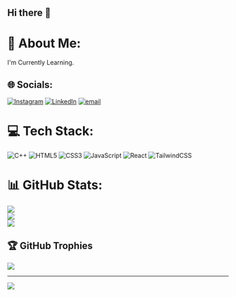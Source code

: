## Hi there 👋

# 💫 About Me:
I'm Currently Learning.


## 🌐 Socials:
[![Instagram](https://img.shields.io/badge/Instagram-%23E4405F.svg?logo=Instagram&logoColor=white)](https://instagram.com/shivam_ugale_01) [![LinkedIn](https://img.shields.io/badge/LinkedIn-%230077B5.svg?logo=linkedin&logoColor=white)](https://linkedin.com/in/linkedin.com/in/shivam-ugale-684792244) [![email](https://img.shields.io/badge/Email-D14836?logo=gmail&logoColor=white)](mailto:ugaleshivam73@gmail.com) 

# 💻 Tech Stack:
![C++](https://img.shields.io/badge/c++-%2300599C.svg?style=for-the-badge&logo=c%2B%2B&logoColor=white) ![HTML5](https://img.shields.io/badge/html5-%23E34F26.svg?style=for-the-badge&logo=html5&logoColor=white) ![CSS3](https://img.shields.io/badge/css3-%231572B6.svg?style=for-the-badge&logo=css3&logoColor=white) ![JavaScript](https://img.shields.io/badge/javascript-%23323330.svg?style=for-the-badge&logo=javascript&logoColor=%23F7DF1E) ![React](https://img.shields.io/badge/react-%2320232a.svg?style=for-the-badge&logo=react&logoColor=%2361DAFB) ![TailwindCSS](https://img.shields.io/badge/tailwindcss-%2338B2AC.svg?style=for-the-badge&logo=tailwind-css&logoColor=white)
# 📊 GitHub Stats:
![](https://github-readme-stats.vercel.app/api?username=Shivam21512&theme=dark&hide_border=false&include_all_commits=true&count_private=false)<br/>
![](https://nirzak-streak-stats.vercel.app/?user=Shivam21512&theme=dark&hide_border=false)<br/>
![](https://github-readme-stats.vercel.app/api/top-langs/?username=Shivam21512&theme=dark&hide_border=false&include_all_commits=true&count_private=false&layout=compact)

## 🏆 GitHub Trophies
![](https://github-profile-trophy.vercel.app/?username=Shivam21512&theme=radical&no-frame=false&no-bg=false&margin-w=4)

---
[![](https://visitcount.itsvg.in/api?id=Shivam21512&icon=0&color=1)](https://visitcount.itsvg.in)

<!-- Proudly created with GPRM ( https://gprm.itsvg.in ) -->

